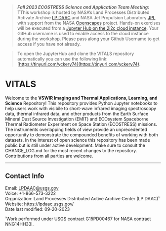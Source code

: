 > **_Fall 2023 ECOSTRESS Science and Application Team Meeting:_**  TThis workshop is hosted by NASA’s Land Processes Distributed Activate Archive [LP DAAC](https://lpdaac.usgs.gov/) and NASA Jet Propulsion Laboratory [JPL](https://www.jpl.nasa.gov/) with support from the NASA [Openscapes](https://nasa-openscapes.github.io/) project. Hands-on exercises will be executed from a [Jupyter Hub on the 2i2c cloud instance](https://openscapes.2i2c.cloud/). Your GitHub username is used to enable access to the cloud instance during the workshop. Please pass along your Github Username to get access if you have not already.

> To open the JupyterHub and clone the VITALS repository automatically you can use the following link: [https://tinyurl.com/yckery74](https://tinyurl.com/yckery74).

# VITALS

Welcome to the **VSWIR Imaging and Thermal Applications, Learning, and Science** Repository! This repository provides Python Jupyter notebooks to help users work with visibile to short-wave infrared imaging spectroscopy data, thermal infrared data, and other products from the Earth Surface Mineral Dust Source Investigation (EMIT) and ECOsystem Spaceborne Thermal Radiometer Experiment on Space Station (ECOSTRESS) missions. The instruments overlapping fields of view provide an unprecedented opportunity to demonstrate the compounded benefits of working with both datasets. In the interest of open science this repository has been made public but is still under active development. Make sure to consult the CHANGE_LOG.md for the most recent changes to the repository. Contributions from all parties are welcome.

---

## Contact Info  

Email: <LPDAAC@usgs.gov>  
Voice: +1-866-573-3222  
Organization: Land Processes Distributed Active Archive Center (LP DAAC)¹  
Website: <https://lpdaac.usgs.gov/>  
Date last modified: 09-20-2023  

¹Work performed under USGS contract G15PD00467 for NASA contract NNG14HH33I.  

